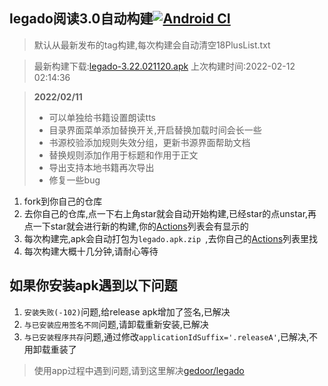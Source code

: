 ## legado阅读3.0自动构建[![Android CI](https://github.com/10bits/gedoor-Build/workflows/Android%20CI/badge.svg)](https://github.com/10bits/gedoor-Build/actions)

> 默认从最新发布的tag构建,每次构建会自动清空18PlusList.txt

> 最新构建下载:[legado-3.22.021120.apk](https://github.com/newdream8848/gedoor-Build/releases/download/legado-3.22.021120/legado-3.22.021120.apk) 上次构建时间:2022-02-12 02:14:36
<!--start-->
> **2022/02/11**
> 
> * 可以单独给书籍设置朗读tts
> * 目录界面菜单添加替换开关,开启替换加载时间会长一些
> * 书源校验添加规则失效分组，更新书源界面帮助文档
> * 替换规则添加作用于标题和作用于正文
> * 导出支持本地书籍再次导出
> * 修复一些bug
<!--end-->
  
1. fork到你自己的仓库
2. 去你自己的仓库,点一下右上角star就会自动开始构建,已经star的点unstar,再点一下star就会进行新的构建,你的[Actions](https://github.com/10bits/gedoor-Build/actions)列表会有显示的
3. 每次构建完,apk会自动打包为`legado.apk.zip
`,去你自己的[Actions](https://github.com/10bits/gedoor-Build/actions)列表里找
4. 每次构建大概十几分钟,请耐心等待

## 如果你安装apk遇到以下问题

1. `安装失败(-102)`问题,给release apk增加了签名,已解决
2. `与已安装应用签名不同`问题,请卸载重新安装,已解决
3. `与已安装程序共存`问题,通过修改`applicationIdSuffix='.releaseA'`,已解决,不用卸载重装了
> 使用app过程中遇到问题,请到这里解决[gedoor/legado](https://github.com/gedoor/legado/issues)

